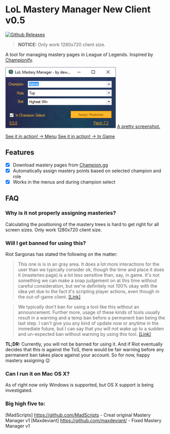 LoL Mastery Manager New Client v0.5
===================

[![Github Releases](https://img.shields.io/github/downloads/dewster/lol-mastery-manager-new-client/latest/total.svg?style=flat-square)](https://github.com/dewster/lol-mastery-manager-new-client/releases/latest)

> **NOTICE:** Only work 1280x720 client size.

A tool for managing mastery pages in League of Legends. Inspired by [Championify](https://github.com/dustinblackman/Championify).

![A pretty screenshot.](Screenshot.png)
[A pretty screenshot.](Example%201%20-%20Menu.gif)

[See it in action! -> Menu](https://raw.githubusercontent.com/dewster/lol-mastery-manager-master-new-client/master/Example%201%20-%20Menu.gif)
[See it in action! -> In Game](https://raw.githubusercontent.com/dewster/lol-mastery-manager-master-new-client/master/Example%201%20-%20In%20Game.gif)

Features
--------
- [x] Download mastery pages from [Champion.gg](http://champion.gg/)
- [x] Automatically assign mastery points based on selected champion and role
- [x] Works in the menus and during champion select

FAQ
---

### Why is it not properly assigning masteries?
Calculating the positioning of the mastery trees is hard to get right for all screen sizes. Only work 1280x720 client size.
### Will I get banned for using this?
Riot Sargonas has stated the following on the matter:

>This one is is in an gray area. It does a lot more interactions for the user than we typically consider ok, though the time and place it does it (masteries page) is a lot less sensitive than, say, in game.
It's not something we can make a snap judgement on at this time without careful consideration, but we're definitely not 100% okay with the idea yet due to the fact it's scripting player actions, even though in the out-of-game client. [[Link]](https://www.reddit.com/r/leagueoflegends/comments/3oeb8q/just_made_a_tool_for_automatically_creating/cvx7hm3)

>We typically don't ban for using a tool like this without an announcement. Further more, usage of these kinds of tools usually result in a warning and a temp ban before a permanent ban being the last step.
I can't give you any kind of update now or anytime in the immediate future, but I can say that you will not wake up to a sudden and un-expected ban without warning by using this tool. [[Link]](https://www.reddit.com/r/leagueoflegends/comments/3oeb8q/just_made_a_tool_for_automatically_creating/cw03o71)

**TL;DR:** Currently, you will not be banned for using it. And if Riot eventually decides that this *is* against the ToS, there would be fair warning before any permanent ban takes place against your account. So for now, happy mastery assigning :wink:

### Can I run it on Mac OS X?
As of right now only Windows is supported, but OS X support is being investigated.

### Big high five to:
[MadScripts] https://github.com/MadScripts - Creat original Mastery Manager v1
[Maxdeviant] https://github.com/maxdeviant/ - Fixed Mastery Manager v1

